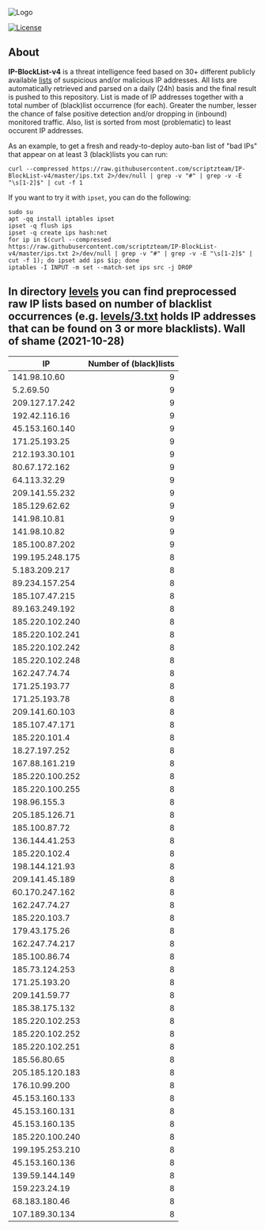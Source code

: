 ![Logo](https://i.imgur.com/PyKLAe7.png)

[![License](https://img.shields.io/badge/license-The_Unlicense-red.svg)](https://unlicense.org/)

About
----

**IP-BlockList-v4** is a threat intelligence feed based on 30+ different publicly available [lists](https://github.com/stamparm/maltrail) of suspicious and/or malicious IP addresses. All lists are automatically retrieved and parsed on a daily (24h) basis and the final result is pushed to this repository. List is made of IP addresses together with a total number of (black)list occurrence (for each). Greater the number, lesser the chance of false positive detection and/or dropping in (inbound) monitored traffic. Also, list is sorted from most (problematic) to least occurent IP addresses.

As an example, to get a fresh and ready-to-deploy auto-ban list of "bad IPs" that appear on at least 3 (black)lists you can run:

```
curl --compressed https://raw.githubusercontent.com/scriptzteam/IP-BlockList-v4/master/ips.txt 2>/dev/null | grep -v "#" | grep -v -E "\s[1-2]$" | cut -f 1
```

If you want to try it with `ipset`, you can do the following:

```
sudo su
apt -qq install iptables ipset
ipset -q flush ips
ipset -q create ips hash:net
for ip in $(curl --compressed https://raw.githubusercontent.com/scriptzteam/IP-BlockList-v4/master/ips.txt 2>/dev/null | grep -v "#" | grep -v -E "\s[1-2]$" | cut -f 1); do ipset add ips $ip; done
iptables -I INPUT -m set --match-set ips src -j DROP
```

In directory [levels](levels) you can find preprocessed raw IP lists based on number of blacklist occurrences (e.g. [levels/3.txt](levels/3.txt) holds IP addresses that can be found on 3 or more blacklists).
Wall of shame (2021-10-28)
----

|IP|Number of (black)lists|
|---|--:|
141.98.10.60|9
5.2.69.50|9
209.127.17.242|9
192.42.116.16|9
45.153.160.140|9
171.25.193.25|9
212.193.30.101|9
80.67.172.162|9
64.113.32.29|9
209.141.55.232|9
185.129.62.62|9
141.98.10.81|9
141.98.10.82|9
185.100.87.202|9
199.195.248.175|8
5.183.209.217|8
89.234.157.254|8
185.107.47.215|8
89.163.249.192|8
185.220.102.240|8
185.220.102.241|8
185.220.102.242|8
185.220.102.248|8
162.247.74.74|8
171.25.193.77|8
171.25.193.78|8
209.141.60.103|8
185.107.47.171|8
185.220.101.4|8
18.27.197.252|8
167.88.161.219|8
185.220.100.252|8
185.220.100.255|8
198.96.155.3|8
205.185.126.71|8
185.100.87.72|8
136.144.41.253|8
185.220.102.4|8
198.144.121.93|8
209.141.45.189|8
60.170.247.162|8
162.247.74.27|8
185.220.103.7|8
179.43.175.26|8
162.247.74.217|8
185.100.86.74|8
185.73.124.253|8
171.25.193.20|8
209.141.59.77|8
185.38.175.132|8
185.220.102.253|8
185.220.102.252|8
185.220.102.251|8
185.56.80.65|8
205.185.120.183|8
176.10.99.200|8
45.153.160.133|8
45.153.160.131|8
45.153.160.135|8
185.220.100.240|8
199.195.253.210|8
45.153.160.136|8
139.59.144.149|8
159.223.24.19|8
68.183.180.46|8
107.189.30.134|8
